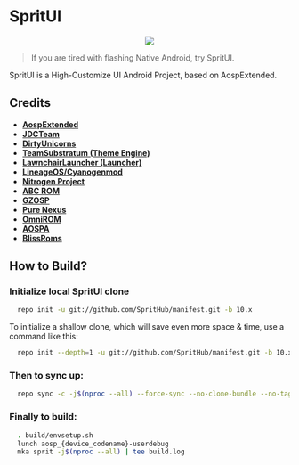 # SpritUI

<p align="center">
<img src="https://s1.ax1x.com/2020/07/17/UsWFGn.png" > 
</p>

> If you are tired with flashing Native Android, try SpritUI.

SpritUI is a High-Customize UI Android Project, based on AospExtended.

## Credits
* [**AospExtended**](https://github.com/AospExtended)
* [**JDCTeam**](https://github.com/AOSP-JF-MM)
* [**DirtyUnicorns**](https://github.com/DirtyUnicorns)
* [**TeamSubstratum (Theme Engine)**](https://github.com/Substratum)
* [**LawnchairLauncher (Launcher)**](https://github.com/LawnchairLauncher)
* [**LineageOS/Cyanogenmod**](https://github.com/LineageOS)
* [**Nitrogen Project**](https://github.com/nitrogen-project)
* [**ABC ROM**](https://github.com/ezio84)
* [**GZOSP**](https://github.com/GZOSP)
* [**Pure Nexus**](https://github.com/PureNexusProject)
* [**OmniROM**](https://github.com/omnirom/)
* [**AOSPA**](https://github.com/aospa/)
* [**BlissRoms**](https://github.com/BlissRoms)

## How to Build?

### Initialize local SpritUI clone

```bash
  repo init -u git://github.com/SpritHub/manifest.git -b 10.x
```
To initialize a shallow clone, which will save even more space & time, use a command like this:

```bash
  repo init --depth=1 -u git://github.com/SpritHub/manifest.git -b 10.x
```
  
### Then to sync up:

```bash
  repo sync -c -j$(nproc --all) --force-sync --no-clone-bundle --no-tags
```
### Finally to build:

```bash
  . build/envsetup.sh
  lunch aosp_{device_codename}-userdebug
  mka sprit -j$(nproc --all) | tee build.log
```

